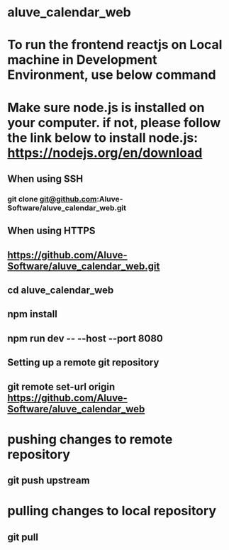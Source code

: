 # aluve_calendar_web

# To run the frontend reactjs on Local machine in Development Environment, use below command
# Make sure node.js is installed on your computer. if not, please follow the link below to install node.js: https://nodejs.org/en/download

## When using SSH
### git clone git@github.com:Aluve-Software/aluve_calendar_web.git

## When using HTTPS
## https://github.com/Aluve-Software/aluve_calendar_web.git

## cd aluve_calendar_web
## npm install
## npm run dev -- --host --port 8080

## Setting up a remote git repository
## git remote set-url origin https://github.com/Aluve-Software/aluve_calendar_web

# pushing changes to remote repository
## git push upstream <branch name>

# pulling changes to local repository
## git pull